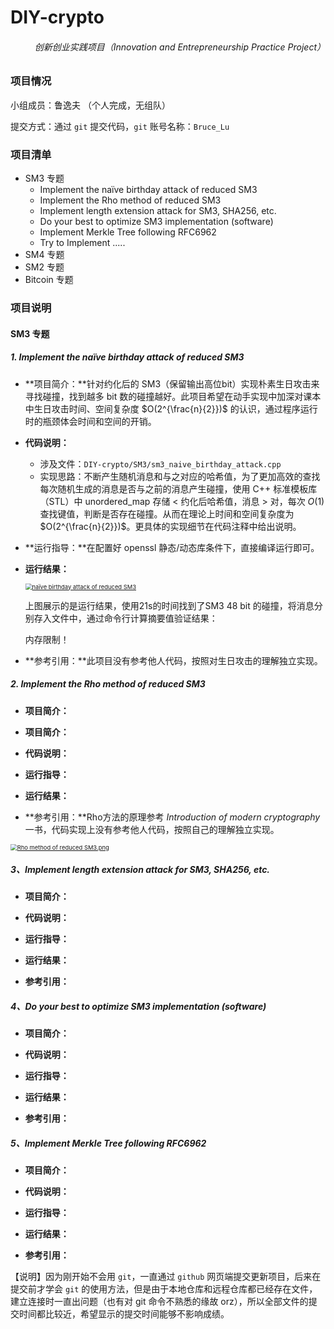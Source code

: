 # DIY-crypto
<h6 align="right">创新创业实践项目（Innovation and Entrepreneurship Practice Project）</h6>

### 项目情况

小组成员：鲁逸夫 （个人完成，无组队）

提交方式：通过 `git`  提交代码，`git` 账号名称：`Bruce_Lu`

### 项目清单

- SM3 专题
  - Implement the naïve birthday attack of reduced SM3
  - Implement the Rho method of reduced SM3
  - Implement length extension attack for SM3, SHA256, etc.
  - Do your best to optimize SM3 implementation (software)
  - Implement Merkle Tree following RFC6962
  - Try to Implement .....
- SM4 专题
- SM2 专题
- Bitcoin 专题



### 项目说明

#### SM3 专题

##### 1. Implement the naïve birthday attack of reduced SM3

- **项目简介：**针对约化后的 SM3（保留输出高位bit）实现朴素生日攻击来寻找碰撞，找到越多 bit 数的碰撞越好。此项目希望在动手实现中加深对课本中生日攻击时间、空间复杂度 $O(2^{\frac{n}{2}})$ 的认识，通过程序运行时的瓶颈体会时间和空间的开销。

- **代码说明：**
  - 涉及文件：`DIY-crypto/SM3/sm3_naive_birthday_attack.cpp` 
  - 实现思路：不断产生随机消息和与之对应的哈希值，为了更加高效的查找每次随机生成的消息是否与之前的消息产生碰撞，使用 C++ 标准模板库（STL）中 unordered_map 存储 < 约化后哈希值，消息 > 对，每次 $O(1)$ 查找键值，判断是否存在碰撞。从而在理论上时间和空间复杂度为 $O(2^{\frac{n}{2}})$。更具体的实现细节在代码注释中给出说明。

- **运行指导：**在配置好 openssl 静态/动态库条件下，直接编译运行即可。

- **运行结果：**

  [<img src="https://s1.ax1x.com/2022/07/27/vpZNl9.png" alt="naïve birthday attack of reduced SM3" style="zoom: 67%;" />](https://imgtu.com/i/vpZNl9)

  上图展示的是运行结果，使用21s的时间找到了SM3 48 bit 的碰撞，将消息分别存入文件中，通过命令行计算摘要值验证结果：

  内存限制！

- **参考引用：**此项目没有参考他人代码，按照对生日攻击的理解独立实现。



##### 2. Implement the Rho method of reduced SM3

- **项目简介：**



- **项目简介：**

- **代码说明：**
- **运行指导：**

- **运行结果：**





- **参考引用：**Rho方法的原理参考 *Introduction of modern cryptography* 一书，代码实现上没有参考他人代码，按照自己的理解独立实现。







[<img src="https://s1.ax1x.com/2022/07/27/vpZh0P.png" alt="Rho method of reduced SM3.png" style="zoom:67%;" />](https://imgtu.com/i/vpZh0P)



##### 3、Implement length extension attack for SM3, SHA256, etc.

- **项目简介：**

- **代码说明：**
- **运行指导：**

- **运行结果：**

- **参考引用：**



##### 4、Do your best to optimize SM3 implementation (software)

- **项目简介：**

- **代码说明：**
- **运行指导：**

- **运行结果：**

- **参考引用：**



##### 5、Implement Merkle Tree following RFC6962

- **项目简介：**

- **代码说明：**
- **运行指导：**

- **运行结果：**

- **参考引用：**



【说明】因为刚开始不会用 `git`，一直通过 `github` 网页端提交更新项目，后来在提交前才学会 `git` 的使用方法，但是由于本地仓库和远程仓库都已经存在文件，建立连接时一直出问题（也有对 git 命令不熟悉的缘故 orz），所以全部文件的提交时间都比较近，希望显示的提交时间能够不影响成绩。
